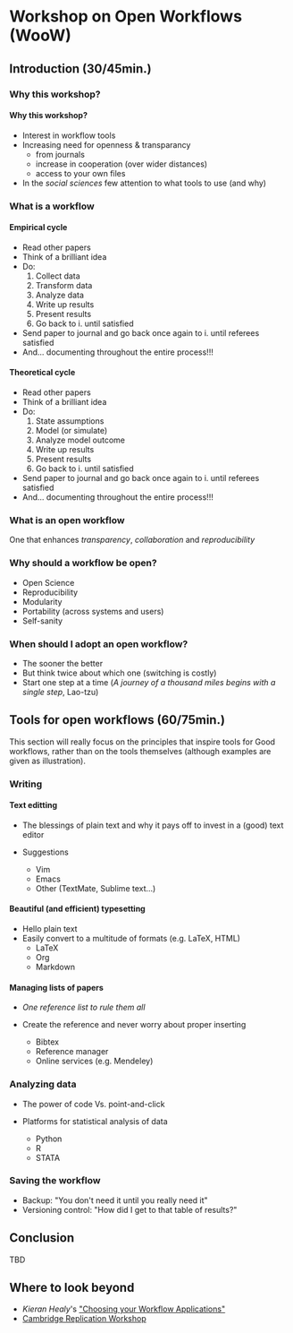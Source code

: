 # Workshop on Open Workflows (WooW)

## Introduction (30/45min.)

### Why this workshop?

#### Why this workshop?

* Interest in workflow tools
* Increasing need for openness & transparancy
   * from journals
   * increase in cooperation (over wider distances)
   * access to your own files
* In the *social sciences* few attention to what tools to use (and why)

### What is a workflow

#### Empirical cycle
* Read other papers
* Think of a brilliant idea
* Do:
  1. Collect data
  2. Transform data
  3. Analyze data
  4. Write up results
  5. Present results
  6. Go back to i. until satisfied
* Send paper to journal and go back once again to i. until referees satisfied
* And... documenting throughout the entire process!!!

#### Theoretical cycle
* Read other papers
* Think of a brilliant idea
* Do:
  1. State assumptions
  2. Model (or simulate)
  3. Analyze model outcome
  4. Write up results
  5. Present results
  6. Go back to i. until satisfied
* Send paper to journal and go back once again to i. until referees satisfied
* And... documenting throughout the entire process!!!

### What is an open workflow
One that enhances *transparency*, *collaboration* and *reproducibility*

### Why should a workflow be open?

* Open Science
* Reproducibility
* Modularity
* Portability (across systems and users)
* Self-sanity

### When should I adopt an open workflow?

* The sooner the better
* But think twice about which one (switching is costly)
* Start one step at a time (*A journey of a thousand miles begins with a
  single step*, Lao-tzu)

## Tools for open workflows (60/75min.)
This section will really focus on the principles that inspire tools for Good
workflows, rather than on the tools themselves (although examples are given as
illustration).

### Writing

#### Text editting

* The blessings of plain text and why it pays off to invest in a (good) text editor
* Suggestions

    * Vim
    * Emacs
    * Other (TextMate, Sublime text...)

#### Beautiful (and efficient) typesetting

* Hello plain text
* Easily convert to a multitude of formats (e.g. LaTeX, HTML)
    * LaTeX
    * Org
    * Markdown

#### Managing lists of papers

* *One reference list to rule them all*
* Create the reference and never worry about proper inserting

    * Bibtex
    * Reference manager
    * Online services (e.g. Mendeley)

### Analyzing data

* The power of code Vs. point-and-click
* Platforms for statistical analysis of data

    * Python
    * R
    * STATA

### Saving the workflow

* Backup: "You don't need it until you really need it"
* Versioning control: "How did I get to that table of results?"

## Conclusion

TBD

## Where to look beyond

* *Kieran Healy*'s ["Choosing your Workflow Applications"](http://www.kieranhealy.org/files/misc/workflow-apps.pdf)
* [Cambridge Replication Workshop](http://schreiberin.de/teaching/replication.html)
